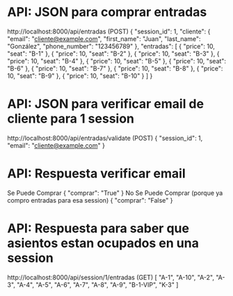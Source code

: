# API: JSON para comprar entradas
http://localhost:8000/api/entradas (POST)
{
    "session_id": 1,
    "cliente": {
        "email": "cliente@example.com",
        "first_name": "Juan",
        "last_name": "González",
        "phone_number": "123456789"
    },
    "entradas": [
        { "price": 10, "seat": "B-1" },
        { "price": 10, "seat": "B-2" },
        { "price": 10, "seat": "B-3" },
        { "price": 10, "seat": "B-4" },
        { "price": 10, "seat": "B-5" },
        { "price": 10, "seat": "B-6" },
        { "price": 10, "seat": "B-7" },
        { "price": 10, "seat": "B-8" },
        { "price": 10, "seat": "B-9" },
        { "price": 10, "seat": "B-10" }
    ]
}

# API: JSON para verificar email de cliente para 1 session
http://localhost:8000/api/entradas/validate (POST)
{
    "session_id": 1,
    "email": "cliente@example.com"
}

# API: Respuesta verificar email
Se Puede Comprar
{
  "comprar": "True"
}
No Se Puede Comprar (porque ya compro entradas para esa session)
{
  "comprar": "False"
}

# API: Respuesta para saber que asientos estan ocupados en una session 
http://localhost:8000/api/session/1/entradas (GET)
[
  "A-1",
  "A-10",
  "A-2",
  "A-3",
  "A-4",
  "A-5",
  "A-6",
  "A-7",
  "A-8",
  "A-9",
  "B-1-VIP",
  "K-3"
]